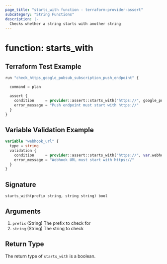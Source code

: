 ```yaml
---
page_title: "starts_with function - terraform-provider-assert"
subcategory: "String Functions"
description: |-
  Checks whether a string starts with another string
---
```


# function: starts_with



## Terraform Test Example

```terraform
run "check_https_google_pubsub_subscription_push_endpoint" {

  command = plan

  assert {
    condition     = provider::assert::starts_with("https://", google_pubsub_subscription.example.push_config.push_endpoint)
    error_message = "Push endpoint must start with https://"
  }
}
```

## Variable Validation Example

```terraform
variable "webhook_url" {
  type = string
  validation {
    condition     = provider::assert::starts_with("https://", var.webhook_url)
    error_message = "Webhook URL must start with https://"
  }
}
```

## Signature

<!-- signature generated by tfplugindocs -->
```text
starts_with(prefix string, string string) bool
```

## Arguments

<!-- arguments generated by tfplugindocs -->
1. `prefix` (String) The prefix to check for
1. `string` (String) The string to check


## Return Type

The return type of `starts_with` is a boolean.
